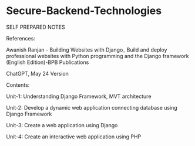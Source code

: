 # Secure-Backend-Technologies
SELF PREPARED NOTES

References:

Awanish Ranjan - Building Websites with Django_ Build and deploy professional websites with Python programming and the Django framework (English Edition)-BPB Publications

ChatGPT, May 24 Version

Contents:

Unit-1: Understanding Django Framework, MVT architecture

Unit-2: Develop a dynamic web application connecting database using Django Framework

Unit-3: Create a web application using Django

Unit-4: Create an interactive web application using PHP
